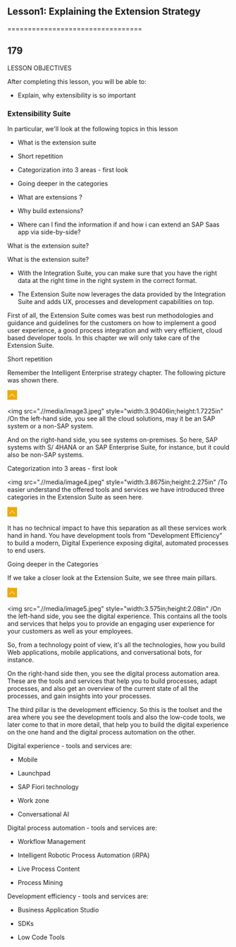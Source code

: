 
## Lesson1: Explaining the Extension Strategy
=================================

179
---

 LESSON OBJECTIVES

 After completing this lesson, you will be able to:

-   Explain, why extensibility is so important

### Extensibility Suite

 In particular, we'll look at the following topics in this lesson

-   What is the extension suite

-   Short repetition

-   Categorization into 3 areas - first look

-   Going deeper in the categories

-   What are extensions ?

-   Why build extensions?

-   Where can I find the information if and how i can extend an SAP Saas
    app via side-by-side?

 What is the extension suite?

 What is the extension suite?

-   With the Integration Suite, you can make sure that you have the
    right data at the right time in the right system in the correct
    format.

-   The Extension Suite now leverages the data provided by the
    Integration Suite and adds UX, processes and development
    capabilities on top.

 First of all, the Extension Suite comes was best run methodologies and
 guidance and guidelines for the customers on how to implement a good
 user experience, a good process integration and with very efficient,
 cloud based developer tools. In this chapter we will only take care of
 the Extension Suite.

 Short repetition

 Remember the Intelligent Enterprise strategy chapter. The following
 picture was shown there.

 ![](.//media/image2.png)

 <img src=".//media/image3.jpeg" style="width:3.90406in;height:1.7225in" /On
 the left-hand side, you see all the cloud solutions, may it be an SAP
 system or a non-SAP system.

 And on the right-hand side, you see systems on-premises. So here, SAP
 systems with S/ 4HANA or an SAP Enterprise Suite, for instance, but it
 could also be non-SAP systems.

 Categorization into 3 areas - first look

 <img src=".//media/image4.jpeg" style="width:3.8675in;height:2.275in" /To
 easier understand the offered tools and services we have introduced
 three categories in the Extension Suite as seen here.

![](.//media/image2.png)

 It has no technical impact to have this separation as all these
 services work hand in hand. You have development tools from
 "Development Efficiency" to build a modern, Digital Experience
 exposing digital, automated processes to end users.

 Going deeper in the Categories

 If we take a closer look at the Extension Suite, we see three main
 pillars.

 ![](.//media/image2.png)

 <img src=".//media/image5.jpeg" style="width:3.575in;height:2.08in" /On
 the left-hand side, you see the digital experience. This contains all
 the tools and services that helps you to provide an engaging user
 experience for your customers as well as your employees.

 So, from a technology point of view, it's all the technologies, how
 you build Web applications, mobile applications, and conversational
 bots, for instance.

 On the right-hand side then, you see the digital process automation
 area. These are the tools and services that help you to build
 processes, adapt processes, and also get an overview of the current
 state of all the processes, and gain insights into your processes.

 The third pillar is the development efficiency. So this is the toolset
 and the area where you see the development tools and also the low-code
 tools, we later come to that in more detail, that help you to build
 the digital experience on the one hand and the digital process
 automation on the other.

 Digital experience - tools and services are:

-   Mobile

-   Launchpad

-   SAP Fiori technology

-   Work zone

-   Conversational AI

 Digital process automation - tools and services are:

-   Workflow Management

-   Intelligent Robotic Process Automation (iRPA)

-   Live Process Content

-   Process Mining

 Development efficiency - tools and services are:

-   Business Application Studio

-   SDKs

-   Low Code Tools

<!-- --

-   Programming Models / Runtimes

-   DevOps

-   Event-Driven Architecture

 What are extensions?

-   SAP Cloud Platform Extension Suite Extensions – The Engineering View

-   Software engineering principle that allows for enhancements without
     impairing existing system functions.

-   Extensions can be addition of new functionality or through
     modification of existing functionality.

-   Extensibility is measure of ability to extend and effort required to
    implement extension.

 Why build extensions?

 <img src=".//media/image6.jpeg" style="width:3.575in;height:2.08in" /One
 can't expect that a given software supports all individual user
 requirements. SAP Cloud Platform Extension Suite is for business
 solutions! And we go one step more to allow even real differentiating
 requirements to be implemented that either optimized existing
 processes or drives completely new business models and innovations.

![](.//media/image2.png)

 The blue circle describes the scope of the functionality delivered by
 SAP. The light green circle describes the necessary requirements of
 the customer. Nor in the area of overlap, the delivered software can
 meet the customer's requirements. The rest must be created either
 together with SAP or in its own direction (dark green circle).

 Extension Types - 3 basic types:

 Classic

-   Web GUI

-   Web Dynpro

-   BAPIs

-   Function modules In-App

    -   Custom SAP Fiori app deployed to SAP S/4HANA.

    -   Custom Business Objects deployed to SAP S/4HANA.

    -   Other SaaS apps.

 Side-by-Side

-   Custom development outside of the application to be extended Cloud
    services

-   3rd party services

-   Cloud services from SAP

 The SAP Extension Suite wants to cover the green areas.

 What can be extended with the side-by-side Approach?

-   Basically, all SAP software products can be extended. The
    prerequisites are:

    -   The application to be expanded provides a usable API.

    -   The application to be expanded can send events.

    -   It doesn't matter which SaaS app is to be extended.

-   Examples are:

    -   Concur

    -   Fieldglass

    -   SAP S/4HANA essential

    -   SAP Success Factors

    -   More

 Where can I find the information if and how i can extend an SAP Saas
 app via side-by- side?

 In the SAP API business hub I find this information. We took a closer
 look at this in a previous chapter.

 ![](.//media/image7.jpeg)

 In the SAP API Business HUB you can see the available API es and/or
 events for the respective products, which can be used for a
 side-by-side extension. In addition to this white listed information,
 there are others that are only available in cooperation with SAP.

 LESSON SUMMARY

 You should now be able to:

-   Explain, why extensibility is so important

<img src=".//media/image8.png" style="width:0.39289in;height:0.22548in" / Building side-by-side Extensions on SAP Cloud
========================================================================================================================

 **<sup185</sup** Platform

 LESSON OBJECTIVES

 After completing this lesson, you will be able to:

-   Explain the tools used for creating an extension

### Tools for Extension Building

 In particular, we'll look at the following topics in this lesson:

-   Extensions step-by-step - side-by-side

-   Extension Suite at a Glance

-   Use cases

 Extensions step-by-step - side-by-side

 <img src=".//media/image9.jpeg" style="width:3.83094in;height:2.23031in" /The
 general approach to the creation and operation of an extension is
 followed.

![](.//media/image2.png)

 Explanations about the figure:

1.  Connect

 Connect on-premise and cloud systems to SAP Cloud Platform to extend
 standard SAP solutions.

1.  Create endpoint

 Create endpoint extension applications based on your existing skill
 set.

1.  Add channels

 Web, mobile, conversational, others.

 Extension Suite at a Glance

 If you combine the general procedure with the tools and concepts of
 the Extension Suite, you will come to the following overview.

![](.//media/image10.jpeg)

 On the left side are the SaaS applications to be expanded. The
 following tools and concepts are available.

 Explanations:

 1: Connect

-   Cloud Connector

-   Cloud Integration (Integration Suite)

-   API Business HUB

-   SAP Graph

-   Enterprise Messaging (Integration Suite)

-   Smart Data Integration 2: Build Endpoint

-   Workflow Management

-   Cloud Programming Model (CAP)

-   Micro services

-   ABAP Restful Programming Model (RAP) 3: Add Channels

-   Mobile Services

 4: Deploy and Operate

-   Portal

-   Fiori Launchpad

    -   Workzone

    -   Runtimes ( ABAP, Cloud Founddry, Kyma, Serverless)

    -   DevOps ( Ci/CD services, Piper, Transport)

 ●

 In the following we will refer to this picture again and again so that
 you know where you are.

 Use cases

 <img src=".//media/image11.jpeg" style="width:3.58312in;height:2.01094in" /Real-time
 Pricing Freight Platform -Transportation / Supply Chain

![](.//media/image2.png)

 Use case:

 Logistic customer brings SAP Logistic Business Network customers
 transparent pricing, a dense carrier network, and always-on
 availability from the nationwide, digitally enabled carriers using
 customers Freight's platform. In addition to unlocking this carrier
 capacity to SAP's LBN shippers, the customers Freight and SAP LBN
 integration also delivers continued innovation from customer' platform
 to SAP LBN customers via new product enhancements as well as the
 ability to further automate the supply chain within SAP's suite of
 products to better control transportation management. Utilizing
 real-time rates directly in workflows in SAP software enables
 customers to save time and money Guaranteed capacity directly into the
 software infrastructure of SAP customers

 Components:

-   SAP HANA

-   SAP Cloud Platform Integration Suite

-   SAP S/4 HANA, TM Value Driver:

-   Enables customers to save time and money on freight and operational
     costs

-   Automate workflows to meet goals

-   Make sourcing capacity more efficient

-   Reduce underutilized assets

-   Increase transparency and streamlined logistics communication

<!-- --

-   Cut trucking costs

-   Lower freight costs through real-time visibility of market prices
     versus carrier contracted prices

-   Saves time by meeting dynamic logistics needs with real-time rates
     pricing & guaranteed capacity

-   Provides actionable insights and transparent market conditions which
     will help shippers estimate freight cost savings versus contracted
     rates and take actions.

 Business Pattern:

-   Creating true business innovation wit new business models

-   Applying real time business processes

-   Multi-channel, custom UX

 <img src=".//media/image12.jpeg" style="width:2.73406in;height:1.90125in" /Time
 Recording - Professional Services Industry / Finance and Accounting

![](.//media/image2.png)

 Use case:

 Customer offers consulting services and wants to provide its employees
 or service consultants a light-weight application which can allow them
 to record their time worked on a project.

 Customer runs lot of customer projects with different personas who
 would like to enter the time worked for a specific project.

 This time is then approved by a 'Project Manager' persona who can then
 understand and plan resources working for a project.

 Components:

-   SAP HANA

-   SAP Analytics Cloud

-   SAP Cloud Platform Enterprise Messaging

-   SAP Cloud Platform Integration Suite

-   Cloud Application Programming Model (CAP)

-   SAP SuccessFactors

    -   SAP S/4 HANA Cloud

    -   IonBiz ( 3rd Party)

    -   Omnitracker ( 3rd Party) Value Driver:

    -   Light weight UI to enter and approve Timesheet Application.

    -   Extending the standard business process for managing projects.

    -   Customer has 'HANA Cloud' as one source of truth from different
         systems.

    -   Cloud application allows easy integration of customer's
        third-party systems. Business Pattern:

    -   Custom UI with Logic and Persistence.

    -   Extend the Digital Core with new processes.

    -   Data Integration Hub Pattern.

    -   Replication of data from SAP S/4 HANA Cloud to Cloud Platform.

 <img src=".//media/image13.jpeg" style="width:3.5425in;height:2.10437in" /Equipment
 Management and Maintenance - Constructions and Operations / Asset
 Management

![](.//media/image2.png)

 Use case:

 Customer needs to digitize paper-based processes within equipment
 management & maintenance in order to meet the needs of steadily
 increasing volume of business.

 Data had to be manually entered, using paper, into SAP ETM, PM, & BI.
 Data was consistently obsolete due to time-delayed posting. Big
 opportunity for improving User Experience. There were no existing apps
 from SAP Fiori, so the SAP ETM & SAP PM were adapted & subsequently
 developed in-house.

 Customer needs to Digitize Paper-Based Processes within Equipment
 Management & Maintenance. Existing SAP Processes have been combined
 with FIORI Apps. Using SAP Cloud Platform, the Apps are readily
 available to Technicians on iOS & Windows Mobile Devices.

 SAP Fiori gives customer the opportunity to access our ERP directly
 through apps and to receive equipment data such as scheduling,
 profitability, analysis, repair orders, or equipment documents and
 perform in real time.

 Customer requirements included to make data available in Real-Time &
 On-Site in order to maximize Equipment Management efficiency. Data has
 to available via Mobile Devices.

 Customer also wanted to merge related processes that are spread across
 ERP into Applications to remove duplicate entries and to validate
 process for Entry Accuracy.

 Components:

-   SAP Cloud Platform Portal

-   SAP Cloud Platform Identity and Authentication Services

-   SAP Cloud Platform Integration Suite

-   SAP ERP 6.0 EhP 8

-   SAP S/4 HANA Value Driver:

-   Digitizing processes & providing employees with access to real-time
     Information - resulting in increased productivity & customer
     satisfaction.

-   Eliminated annual need of 200,000 paper pages.

-   Real-time bookings = 10-fold increase in efficiency. Business
    Pattern:

-   Digitizing existing business processes.

-   SAP Fiori applications and mobile applications accessing backend
     data in real-time.

-   ![](.//media/image2.png)<img src=".//media/image14.jpeg" style="width:3.72937in;height:1.91344in" /Custom
    UX with reading data from SAP back end. Real-time Industry
    Management Oil & Gas / Operations

 Use case:

 Customer was looking to reduce the non-productive time during well
 operations. Non- productive time caused by mechanical failures,
 weather, and logistical problems add substantial overhead to
 operations. Reductions in these overheads can result in lower costs
 and improved health, safety, and environmental performance.

 Components:

-   Mobile Services, OData Provisioning, Portal, iRPA, Workflow
     Management, Integration Suite, HANA DB, Document Service

    -   SAP ERP

    -   SAP SuccessFactors

    -   Legacy DB, Geotab Data (3rd party) Value Driver:

    -   Faster decision making ability for increased efficiency.

    -   Reducing operational cost by providing remote assistance, 12%
         reduction in cycle times.

    -   Leveraging AI to identify data anomalies for faster reaction.

    -   Improved employee health and safety by 10%. Business Pattern:

    -   Applying real time business processes.

    -   Applying innovative AI-based analytical capabilities.

    -   Providing multi-channel UX.

    -   Bringing together data from various systems.

 Innovating Customer Service Automotive / Customer Experience

![](.//media/image15.jpeg)

 Use case:

 Sales agents that are handling car delivery at the dealership did not
 have a consolidated insight into customer orders and production status
 as it was a paper intensive process to coordinate across multiple
 departments. To ensure they can provide a premium customer experience
 in new car delivery and react to changes on the fly, the company
 turned to experts from SAP and Apple to create a "car delivery"
 application.

 Components:

-   Cloud Connector

-   Mobile Services

-   SAP S/4 HANA

-   SAP Business Warehouse

-   Various 3rd party tools Value Driver:

<!-- --

-   Deliver consistent premium experience.

-   Standardize processes across dealers.

-   Reduce underutilized assets.

-   Increase sales rep insight into order status for better change
     management.

-   Digitize custom car delivery process. Business Pattern:

-   Digitizing existing business processes.

-   Applying real time business processes.

-   Multi-channel, custom UX.

 LESSON SUMMARY

 You should now be able to:

-   Explain the tools used for creating an extension

 Building Connections
====================

 LESSON OBJECTIVES

 After completing this lesson, you will be able to:

-   Discover the place and the features of the Cloud Connetor in
    connectivity

### <img src=".//media/image16.jpeg" style="width:3.77in;height:1.7225in" /<img src=".//media/image17.jpeg" style="width:5.66312in;height:2.62844in" /Cloud Connector Features

![](.//media/image2.png)![](.//media/image2.png)

 Classification in the Extension Suite

 In this lesson we will look at the following tools

 Slide

 1: Cloud Connector

 2: SAP Cloud Platform Integration 3: API Business HUB

 4: SAP Graph

 5: Enterprise Messaging

 We have already discussed the API Business HUB, SAP Graph, SAP Cloud
 Platform Integration and Enterprise Messaging as part of the
 Integration Suite. Therefore, we will only look at the Cloud Connector
 below.

![](.//media/image2.png)

 <img src=".//media/image18.jpeg" style="width:5.1675in;height:2.51062in" /Connectivity
 Service at SAP Cloud Platform Slide

 In the upper part you can see the Cloud Platform. In the lower part
 the two connected landscapes. One is a direct connection that can be
 reached via HTTPs, and an on-premise system connected via the Cloud
 Connector. Communication is bi-directonal

 The Connectivity service allows SAP Cloud Platform applications to
 securely access remote services that run on the Internet or
 on-premise. This service:

-   Allows subaccount-specific configuration of application connections
     via destinations.

-   Provides a Java API that application developers can use to consume
     remote services.

-   Allows you to make connections to on-premise systems, using the
     Cloud Connector.

-   Lets you establish a secure tunnel from your on-premise network to
     applications on SAP Cloud Platform, while you keep full control
     and auditability of what is exposed to the cloud.

    -   <img src=".//media/image19.jpeg" style="width:5.07in;height:2.79094in" /Supports
         both the Neo and the Cloud Foundry environment for application
         development on SAP Cloud Platform.

![](.//media/image2.png)![](.//media/image2.png)

 <img src=".//media/image20.jpeg" style="width:4.745in;height:1.495in" /Slide

 Get more details:

 Serves as a link between SAP Cloud Platform applications and
 on-premise systems.

-   \- Combines an easy setup with a clear configuration of the systems
     that are exposed to the SAP Cloud Platform.

    -   Lets you use existing on-premise assets without exposing the
        entire internal landscape. Runs as on-premise agent in a secured
        network.

-   \- Acts as a reverse invoke proxy between the on-premise network and
     SAP Cloud Platform.

 Provides fine-grained control over:

-   \- On-premise systems and resources that can be accessed by cloud
     applications.

    -   Cloud applications using the Cloud Connector.

 Lets you use the features that are required for business-critical
 enterprise scenarios.

-   \- Recovers broken connections automatically.

<!-- --

-   Provides audit logging of inbound traffic and configuration changes.

-   Can be run in a high-availability setup.

![](.//media/image21.jpeg)![](.//media/image22.jpeg)![](.//media/image2.png)

 <img src=".//media/image23.jpeg" style="width:3.41656in;height:2.0475in" /Connecting
 Cloud Applications to On-Premise Systems

 Slide

 <img src=".//media/image24.jpeg" style="width:3.3475in;height:2.04344in" /Data
 access is based on the SAP Cloud Platform - subaccount. Here is the
 example of the Destination API's . The tunnel is TSL encrypted. The
 Cloud Connector then distributes the calls to various connected
 backend connections.The idea is to provide data from the on- premise
 network on the SAP Cloud Platform.

![](.//media/image2.png)

 Connecting On-Premise Database Tools to SAP HANA Databases

 Slide

 In this case, the data access starts from the on-premise database. On
 the SAP Cloud Platform

 <img src=".//media/image25.jpeg" style="width:4.745in;height:1.91344in" /-
 subaccount you need an SAP HANA service instance. The idea is to make
 data available from the cloud in the on Prem network.

![](.//media/image2.png)

 Feature Slide

 Get more in detail:

 High Availability Setup

-   The Cloud Connector lets you install a redundant (shadow) instance,
    which monitors the main (master) instance.

 Secure the Activation of Traffic Traces

-   Tracing of network traffic data may contain business critical
     information or security sensitive data. You can implement a
     "four-eyes" (double check) principle to protect your traces.

 Monitoring

-   Use various views to monitor the activities and state of the Cloud
     Connector.

 Alerting

-   Configure the Cloud Connector to send email alerts whenever critical
     situations occur that may prevent it from operating.

 Audit Logging

-   Use the auditor tool to view and manage audit log information

 LESSON SUMMARY

 You should now be able to:

-   Discover the place and the features of the Cloud Connetor in
     connectivity

<img src=".//media/image8.png" style="width:0.39289in;height:0.22548in" / Building Endpoints
=============================================================================================

199
---

 LESSON OBJECTIVES

 After completing this lesson, you will be able to:

-   Explore the area of endpoint building

### Endpoint Building

 In particular, we'll look at the following topics in this lesson:

-   Classification in the Extension Suite.

-   What Is Workflow Management?

-   Cloud Application Model (CAP)

-   ABAP Restful Programming Model (RAP).

-   SAP Cloud SDK.

 Classification in the Extension Suite

![](.//media/image26.jpeg)

 In this lesson we will look at the following tools: 1: Workflow
 Management

 2: Cloud Application Model (CAP)

 3: ABAP Restful Programming Model (RAP)

 What Is Workflow Management?

 Digitize workflows, manage decisions, and gain end-to-end process
 visibility:

-   SAP Cloud Platform Workflow Management allows you to digitize
     workflows, manage decisions, gain end-to-end process visibility,
     and configure processes in a low-code approach.

-   It allows users to build, run, and manage workflows.

-   It allows users to digitize and automate decision making.

-   It enables process excellence, process transparency, process
     transformation by providing one view of the process.

-   <img src=".//media/image27.jpeg" style="width:5.0375in;height:2.405in" /Users
     can configure the process flow without the involvement of IT to
     improve process efficiency.

![](.//media/image2.png)

 SAP provides a comprehensive workflow platform that is heavily
 configuration (no-code)- based but also with textual code support.

 Drag and drop is supported for process, integration and UX, including
 agent conversations and integration with RPA bots. With the release of
 SAP Cloud Platform Workflow Management we are combining:

-   Workflow

-   Business rules

-   Process visibility in one service.

 With one user metric and service plan. We are also adding new features
 for business process experts to achieve process flexibility and also
 "live process content packages" as templates to accelerate your
 digital workflow automation projects.

 There are several use cases where digital process automation with SAP
 Cloud Platform Workflow Management will provide immediate value. You
 might want to group them like this:

-   Digital workflows and bots.

-   Process-driven application development.

    -   Process excellence and optimization.

    -   Facilitate process transformation journeys. Immediate outcomes
        are:

    -   Do more with less - empower employees through process
         automation, freeing up their time to do more meaningful work.

    -   Ensure compliance - comply with policies and regulations via
         clear responsibilities and audit trails.

    -   Flexibly adapt to new requirements - tailor business processes
         to the business needs and support new business model
         innovations.

 Business process experts are now able to manage changing business
 needs directly on live, running processes. Customers can use dedicated
 business expert tooling to discover, configure, and run workflows,
 like capital expenditure approvals, business partner creation or
 procurement data collection. To speed up and simplify these changes
 without involvement of the IT department, customers will be able to
 leverage pre-defined live process content packages via SAP API
 Business Hub to manage workflows on top of SAP ERP Central Component
 (ECC), SAP Utilities and SAP S/4HANA (Procurement). This enhanced
 real-time process flexibility increases the level of automation,
 empowers business users and ensures compliance with business policies
 and regulations via clear responsibilities and audit trails.

 Workflow management in your landscape

![](.//media/image28.jpeg)

 You can see on the left the possible data/event provider . These are
 connected via REST interfaces.

 The saturation options are indicated in the upper part for example
 Mobile Services, SAP Work Zone and much more.

 What is Cloud Application Model (CAP)?

-   <img src=".//media/image29.png" style="width:0.38189in;height:0.36179in" /The
     SAP Cloud Application Programming Model is a framework of
     languages, libraries, and tools for building enterprise-grade
     services and applications.

-   It guides developers along a ‘golden path’ of proven best practices
     and a great wealthof out-of-the-box solutions to recurring tasks.

 The CAP framework features a mix of proven and broadly adopted
 open-source and SAP technologies, as highlighted in the figure below.

 ![](.//media/image2.png)

 <img src=".//media/image30.jpeg" style="width:2.99in;height:1.59656in" /On
 top of open source technologies, CAP mainly adds:

 Core Data Services (CDS) as our universal modeling language for both
 domain models and service definitions.

 Service SDKs and runtimes for Node.js and Java, offering libraries to
 implement and consume services as well as generic provider
 implementations serving many requests automatically.

 Focus on Domain, Powered by CDS

 CAP places primary focus on domain, by capturing domain knowledge and
 intent instead of imperative coding - that means, What, not How -
 thereby promoting:

 Close collaboration of developers and domain experts in domain
 modeling. Out-of-the-box implementations for best practices and
 recurring tasks.

 <img src=".//media/image31.jpeg" style="width:3.12in;height:1.92562in" /Platform-agnostic
 approach to avoid lock-ins, hence protecting investments.

![](.//media/image2.png)

 The figure illustrates the prevalent use of CDS models (in the left
 column), which fuel generic runtimes, like the CAP service runtimes or
 databases.

 Core Data Services (CDS)

 CDS serves as our universal modeling language to capture static, as
 well as behavioral aspects of problem domains in conceptual, concise,
 and comprehensible ways, and hence is the very backbone of CAP.

 ![](.//media/image32.jpeg)

 Two tables, books and orders with the corresponding attributes, are
 created. A link from orders to books is further created.

![](.//media/image33.jpeg)

 Complete UI's can also be defined via CDS.

 In the service layer, any further implementations can be created, for
 example in Java with the cloud sdk and/or spring boot.

 Golden Path

 Following the golden path of the programming model helps you implement
 data models, services and UIs in order to develop stand-alone business
 applications or extend other cloud solutions, like SAP S/4 HANA or SAP
 SuccessFactors.

 Details about the "golden Path":

 Table 3: The Golden Path

<table
<thead
<tr class="header"
<thYour Task</th
<thUsing</th
<thand let the framework take care of....</th
</tr
</thead
<tbody
<tr class="odd"
<tdDefine your Data Model</td
<tdCDS</td
<tdautomatic deployment to SAP HANA</td
</tr
<tr class="even"
<tdDefine your Services</td
<tdCDS</td
<td<ul
<li<pTranslating to ODataservice definitions.</p</li
<li<pServing requests out of the box.</p</li
<li<pAuthorisation*) and standard validations.</p</li
<li<pFilling in primary keys and audit information.</p</li
<li<pWriting trace and audit logs.</p</li
<li<pHealth checks.</p</li
<li<petc.</p</li
</ul</td
</tr
</tbody
</table

<table
<thead
<tr class="header"
<thYour Task</th
<thUsing</th
<thand let the framework take care of....</th
</tr
</thead
<tbody
<tr class="odd"
<tdAdd Custom Logic</td
<tdJava EE, Spring Boot, Node.js</td
<td<ul
<li<pHandling database connections</p</li
<li<pIncluding tenant isolation</p</li
<li<pParsing input</p</li
<li<pSerialising responses</p</li
</ul</td
</tr
<tr class="even"
<tdAdd Fiori UIs</td
<tdCDS Annotations</td
<td<ul
<li<ptranslation to OData vocabularies</p</li
<li<pgenerating a SAP Fiori elements app skeleton</p</li
</ul</td
</tr
<tr class="odd"
<tdReuse existing Serv- ices</td
<td</td
<td</td
</tr
</tbody
</table

 What is ABAP Restful Programming Model ?

-   The ABAP RESTful programming model defines the architecture:

 \- for efficient end-to-end development of intrinsically SAP
 HANA-optimized OData services (such as SAP Fiori apps) in SAP Cloud
 Platform, ABAP Environment or Application Server ABAP.

 It supports the development of all types of Fiori applications as well
 as publishing Web APIs.

 It is based on technologies and frameworks such as Core Data Services
 (CDS) for defining semantically rich data models and a service model
 infrastructure for creating OData services with bindings to an OData
 protocol and ABAP-based application services for custom logic and
 SAPUI5-based user interfaces - as shown in the figure below.

 <img src=".//media/image34.jpeg" style="width:3.91219in;height:2.04344in" /Architecture
 Overview

![](.//media/image2.png)

 The architecture can be divided into:

-   Data Modelling & Behavior

-   Business service Provisioning

-   Service Consumption

 <img src=".//media/image35.jpeg" style="width:3.38in;height:1.85656in" /Data
 Modelling & Behavior

![](.//media/image2.png)

 The layer of data modeling and behavior deals with data and the
 corresponding business logic.

 The data model comprises the description of the different entities
 involved in a business scenario. We use CDS data modelling therefore.

 The behavior describes what can be done with the data model, for
 example if the data can be updated. (ABAP or BDEF)

 Business Service Provisioning

![](.//media/image36.jpeg)

 In the context of the ABAP RESTful programming model, a business
 service is a RESTful service which can be called by a consumer. It is
 defined by exposing its data model together with the associated
 behavior. It consists of a service definition and a service binding.

 <img src=".//media/image37.jpeg" style="width:1.40562in;height:1.58031in" /Service
 Consumption

![](.//media/image2.png)

 An OData service can be exposed as a UI service, that can be consumed
 by an SAP Fiori UI, or as a Web API that can be consumed by any OData
 client.

 SAP Cloud SDK

![](.//media/image38.jpeg)

 The Cloud SDK is a set of tools and libraries for consuming, building
 or extending SAP services and applications in the cloud-native way and
 deploying them to SAP Cloud Platform.

 SAP Cloud SDK was conceived as a collection of best practices for
 developing cloud-native applications withing SAP. Eventually it grew
 into a fully-fledged and feature rich development library consisting
 of three main components.

 We will have a quick look to the parts of SAP Cloud SDK.

 ![](.//media/image2.png)

 <img src=".//media/image39.jpeg" style="width:3.38406in;height:0.93844in" /Use
 Java or java script for your cloud native development. Java has the
 largest range of functions - all blue fields in the organization
 chart. Both implementations can also be used in the Cloud Application
 Programming Model (CAP).

 Continuous Delivery belongs to the Deploy & Create section and is
 discussed there.

![](.//media/image2.png)

 <img src=".//media/image40.jpeg" style="width:3.38406in;height:0.86125in" /For
 all API' for SAP S/4HANA listed in the SAP API Hub and others, there
 are predefined Java classes in the Cloud SDK. Access is via Typed
 Clients. This can be done with OData V2 , V4 and REST .

 <img src=".//media/image41.jpeg" style="width:4.80594in;height:1.63312in" /Business
 Partner oData API within API Business Hub

![](.//media/image2.png)

 You have -for example- Basic CRUD Functions, Filter and much more to
 consume a predefined OData API.

 <img src=".//media/image42.jpeg" style="width:3.38812in;height:0.86937in" /Code
 generator for Odata & REST

![](.//media/image2.png)

 While a number of pre-generated API's are already provided in the
 cloud sdk, of course, the possibility to create Java classes based on
 Custom OData or REST interfaces with the Code Generator also includes
 the possibility.

 <img src=".//media/image43.jpeg" style="width:3.38406in;height:0.86937in" /Support
 of multiple runtimes

![](.//media/image2.png)

 Supports multiple runtimes:

-   Cloud Foundry

-   KyMA

 Cloud native development approach

![](.//media/image44.jpeg)

 The Cloud native development approach consists of:

-   Multitenancy

-   Authentication Flows

-   Caching

-   Resilience

-   And many more

 <img src=".//media/image45.jpeg" style="width:3.38406in;height:0.86125in" /Additional
 functionality

![](.//media/image2.png)

 Additional functionality:

-   Client for BAPI/RFC

-   Integration

    -   Extensions

    -   Works with CAP

 LESSON SUMMARY

 You should now be able to:

-   Explore the area of endpoint building

 <img src=".//media/image8.png" style="width:0.39289in;height:0.22548in" /
 Adding Channels

211
---

 LESSON OBJECTIVES

 After completing this lesson, you will be able to:

-   Explain which channels are available within the extension suite

### Channels

 In particular, we'll look at the following topics in this lesson.

-   Classification in the Extension Suite.

-   What is SAP Conversational AI?

-   Bot-Building Platform.

-   What is SAP Ui5?

-   SAP Cloud Platform Mobile Services

 Classification in the Extension Suite

 <img src=".//media/image46.jpeg" style="width:5.09031in;height:2.36844in" /In
 this lesson we will look at the following tools:

![](.//media/image2.png)

 In this lesson we will look at the following tools: 1: SAP UI5

 2: Conversational AI

 3: Mobile

 What is SAP Conversational AI?

-   SAP Conversational AI helps users efficiently manage business tasks.

-   As the conversational AI layer of SAP’s Business Technology
     Platform, it enables users to build and monitor intelligent
     chatbots in one interface to automate tasks and workflows.

 You can expect:

 Bots in any language

-   Leverage the power of our highly performing NLP technology capable
     of building human-like AI chatbots in any language.

-   Low-code bot building.

-   Customize and expand ready-to-use chatbots.

-   Multilingual Easy to use

 Simple UX, collaboration, organizational accounts, versioning and
 environments: we’ve made a bot platform all teams can smoothly use.

 Fastest time to market

 Through an efficient bot building process and a full integration to
 the SAP software suite, you can launch your bot in days.

 Bot-Building Platform

 <img src=".//media/image47.jpeg" style="width:3.4125in;height:2.1125in" /Your
 way to build bots

![](.//media/image2.png)

 Bot training

 Analyze text inputs and enrich key data in any language with our
 world-class natural language processing (NLP) technology.

 Bot building

 Build adaptable conversational flows and skills through our powerful
 bot builder.

 Bot connector

 Connect chatbots to any SAP solution, external communication channel,
 or back-end system.

 Bot analytics

Lesson: Adding Channels

 Understand how customers and employees talk to your chatbot and
 improve the user experience based on usage and training data.

 What is SAPui5

-   UI5 apps run on smartphones, tablets, and desktops. The UI controls
    automaticallyadapt themselves to the capabilities of each device and
    make the most of the availablereal estate.

-   It comes with built-in support for architectural concepts like MVC,
    two-way data binding, and routing.

-   It Includes standards like MVC and various data-binding types.

-   Further facts:

    -   Choose between different view formats (XML, HTML, JavaScript,
        JSON).

    -   Binding with OData, JSON, XML and other data formats.

    -   Built-in support tool for exploring the object tree and binding
        status.

-   Created by professionals, for modern developers building state of
    the art web applications.

-   It comes with all features needed to cover most current application
    requirements, with standards high enough to be delivered in standard
    SAP solutions:

    -   Translation and internationalization support.

    -   Extensibility concepts at code and application level.

    -   High Contrast theme to aid visually impaired users.

 What is Fiori?

-   SAP Fiori is the design language that brings great user experiences
    to enterprise applications. Based on user roles and business
    processes, SAP Fiori simplifies doing business.

-   SAP Fiori is a paradigm shift away from monolithic ERP solutions
    towards light-weight apps tailored to the users’ tasks.

-   It is:

    -   Role-Based

    -   Adaptive

    -   Coherent

    -   Simple

    -   Delightful

 <img src=".//media/image48.jpeg" style="width:2.4375in;height:2.08812in" /SAP
 Cloud Platform Mobile Services

![](.//media/image2.png)

 SAP Cloud Platform Mobile Services:

 1: Mobile Cards

 2: Platform SDK (iOS, Android) 3: Mobile Development Kit

 Key capabilities are:

-   Offline OData synch, push notification.

-   Enterprise security with encryption and authentication.

-   Reporting and Usage analytics.

-   Scalable supportability features.

-   Hybrid or full-cloud scenarios supported.

-   Back-end mobile integration and creation toolset. Benefits

-   Increase developer productivity with support for a wide range of
     mobile app types to meet all use cases.

-   Engage a highly mobilized workforce, consumers, suppliers and
     partners with preferred channel.

-   Increase user productivity via anytime, anywhere connectivity with
     back end systems.

-   Scale to meet large enterprise app and user demands.

 LESSON SUMMARY

 You should now be able to:

-   Explain which channels are available within the extension suite

 Explaining Deployment and Operations
====================================

 LESSON OBJECTIVES

 After completing this lesson, you will be able to:

-   Identify which tools for the deployment and operate area exist

### Deployment and Operations

 In particular, we'll look at the following topics in this lesson:

-   Classification in the Extension Suite.

-   What is SAP Work Zone?

-   What is SAP Fiori Launchpad?

-   What is Portal?

-   What is Open Piper?

-   What are CI/CD services?

-   What are Transport Management Services?

 <img src=".//media/image49.jpeg" style="width:5.10656in;height:2.41719in" /Classification
 in the Extension Suite

![](.//media/image2.png)

 In the following we will deal with the following components: 1: SAP
 Work Zone

 2: SAP Fiori Launchpad

 3: Portal

 4: Open Piper

 5: CI/CD services

 6: Transport Management Services

 The runtimes are discussed in another lesson.

 What is SAP Work Zone?

-   SAP Work Zone provides an intuitive digital experience solution,

-   Which increases user engagement and productivity,

-   By providing a delightful and personalized working environment

-   <img src=".//media/image50.jpeg" style="width:2.665in;height:2.14094in" /To
     easily access relevant business applications, information and
     collaboration at the moment of truth.

![](.//media/image2.png)

 <img src=".//media/image51.jpeg" style="width:3.6075in;height:2.08406in" /It
 is based on Jam, and it is personalized.

![](.//media/image2.png)

 All apps, tasks, etc. that I need for my job every day should be on
 this workplace.

 What is SAP Fiori Launchpad ?

-   SAP Cloud Platform Launchpad enables organizations to establish an
     intuitive, central entry point,

-   Unifying access to multiple SAP products and solutions (cloud and
     on-premise).

 Key Capabilities and Benefits are:

 Key Capabilities

-   Central home page providing harmonized user experience.

-   Role-based access to applications (fro example from multiple SAP
    S/4HANA systems).

-   Application integration for different SAP UI technologies and
    third-party web apps.

-   Configuration of launchpad services and content (for example custom
    roles and tiles).

-   Integration with central services such as inbox, notifications and
     SSO. Benefits

-   Users quickly and easily find relevant apps and services to get
    their job done efficiently.

-   Streamlined business roles and end-to-end business processes with
    app-to-app navigation across products.

![](.//media/image52.jpeg)

 The difference to SAP Work Zone is, among other things, that there is
 no collaboration here.

 What is Portal ?

-   SAP Cloud Platform Portal empowers organizations to build digital
     experiences through engaging business sites.

-   Key capabilities:

    -   Build engaging user experiences with *SAP Fiori 3* or custom
         site design.

<!-- --

-   Provide central access to applications (cloud and on premise).

-   Integrate apps based on SAPUI5/Fiori and classic SAP UI
    technologies.

-   Use public APIs to extend and optimize site experience.

<!-- --

-   Benefits:

<!-- --

-   Simplify and streamline access to applications and information.

-   Increase user satisfaction and engagement.

-   Drive UX innovations and gain agility using cloud services.

-   Enhance administration efficiency via templates and open
    integration.

 <img src=".//media/image53.jpeg" style="width:3.4125in;height:1.625in" /Use
 case of portal service

![](.//media/image2.png)

 The portal can be accessed directly from the mobile phone. The
 Launchpad modules and apps can be used on the portal.

 Sample of an Portal App

![](.//media/image54.jpeg)

 The figure shows a sample of an Portal App.

 CI/CD services

 What are CI/CD services?

-   At the moment, SAP offers three different solutions that help you
    apply CI/CD in your software development:

    -   SAP Cloud Platform Continuous Integration and Delivery.

    -   Project "Piper".

    -   Continuous Integration and Delivery Best Practices GuideThe
         CI/CD Best Practices Guide provides best practice procedures
         to implement continuous delivery pipelines on any CI/CD stack
         and demonstrates how to apply the principles of CI/CD to SAP-
         specific technologies.

 SAP Cloud Platform Continuous Integration and Delivery is a service on
 SAP Cloud Platform, which lets you configure and run predefined
 continuous integration and delivery pipelines that test, build, and
 deploy your code changes. At the moment, it supports the development
 of SAP Cloud Application Programming Model (CAP) and SAPUI5/SAP Fiori
 applications.

![](.//media/image55.jpeg)

 It is a service on the SAP Cloud Platform.

 In the cockpit, the individual tasks/jobs are configured.

 Open Piper

 What is Open Piper?

-   Continuous delivery is a method to develop software with short
    feedback cycles.

-   It is applicable to projects both for SAP Cloud Platform and SAP
    on-premise platforms.

-   SAP implements tooling for continuous delivery in project "Piper".
    The goal of project"Piper" is to substantially ease setting up
    continuous delivery in your project using SAP technologies.

 Project "Piper" offers you the following artifacts:

-   A set of ready-made Continuous Delivery pipelines for direct use in
     your project.

-   ABAP Environment Pipeline.

-   General Purpose Pipeline.

-   SAP Cloud SDK Pipeline.

-   A shared library that contains reusable step implementations, which
     enable you to customize our preconfigured pipelines, or to even
     build your own customized ones.

-   A standalone command line utility for Linux and a GitHub Action.

 Note: This version is still in early development. Feel free to use it
 and provide feedback, but don't expect all the features of the Jenkins
 library.

-   A set of Docker images to setup a CI/CD environment in minutes using
     sophisticated life- cycle management.

-   Also used in CAP.

 Project "Piper" is an open-source project that provides preconfigured
 Jenkins pipelines, which you can use in your own Jenkins master
 infrastructure and adapt according to your needs, if necessary. It
 consists of two components:

-   A shared library, which contains the description of steps,
     scenarios, and utilities required to use Jenkins pipelines.

-   A set of Docker images.

 <img src=".//media/image56.jpeg" style="width:3.705in;height:1.86875in" /Sample
 Pipline in jenkins running at Docker

![](.//media/image2.png)

 You will see several steps with configured functionality, Init, Build,
 Local Tests …

 Transport Management Services

 What are Transport Management Services ?

-   Manage transports of development artifacts and application-specific
     content.

-   SAP Cloud Platform Transport Management lets you manage transports
     between SAP Cloud Platform accounts in Neo and Cloud Foundry
     environments, such as from DEV to TST and PROD accounts.

-   It lets you transport development artifacts (in form of Multitarget
     Application archives) and application-specific content, such as
     SAP Cloud Platform Integration content.

 ![](.//media/image57.jpeg)

 Here, the possible things are still shown schematically.

 <img src=".//media/image58.jpeg" style="width:4.04625in;height:2.69344in" /Cockpit
 of the Transport service at SAP Cloud Platform

![](.//media/image2.png)

 On the left is the menu with which can configure and monitor
 transports.

 LESSON SUMMARY

 You should now be able to:

-   Identify which tools for the deployment and operate area exist

<img src=".//media/image8.png" style="width:0.39289in;height:0.22548in" / Undergoing a birds view: In-App Extensions
=====================================================================================================================

223
---

 LESSON OBJECTIVES

 After completing this lesson, you will be able to:

-   Undergo a Birds View In-App Extensions

### In-App Extensions, a Birds View

 In particular, we'll look at the following topics in this lesson:

-   Birds view of possible extensions independent of the SAP S/4HANA
    version.

 Birds view In-App Extensions

 All in-app extensions are technically implemented inside the core of
 SAP S/ 4HANA.

 As a result, no remote communication between the extension and the
 extended app is required.

 <img src=".//media/image59.jpeg" style="width:3.0875in;height:2.42937in" /SAP
 S/4HANA offers the following in-app extension options depending on the
 version.

![](.//media/image2.png)

 The figure shows all possible options:

 1 User Interface Adaptation

 Key users may change the layout of tables and forms directly in the
 running user interface.

 A special graphical user interface adaptation mode provides the
 mechanisms to hide fields in existing forms, tables, or filters; to
 rename labels; to add fields to the user

 interface from the field repository; and to move fields or entire
 blocks to other sections of the screen.

1.  Custom Fields

 In the Custom Fields and Logic SAP Fiori application, you can add and
 edit custom fields to extend SAP database tables, CDS views, and OData
 APIs.

 Moreover, this extension application helps to define how custom fields
 are used in user interfaces, reports, or forms.

 Furthermore, you can use custom fields along with predefined business
 scenarios so that all involved business objects are extended and
 values are passed along automatically.

1.  Custom CDS Views, Analytics, Forms

 The Custom CDS View application enables customers to create new views
 based on an existing view model supporting features like associations,
 joins, transformations, field relabeling, selections, etc.

 With OData APIs on top of these views, customers may, in addition,
 expose the data for consumption outside the SAP S/ 4HANA core.

1.  Business Logic

 Many SAP S/ 4HANA applications have enhancement spots (also called
 Business Add- Ins \[BAdIs\]). With the ABAP web editor, customers may
 create custom logic for the BAdIs.

 Typically, customers implement additional checks, set default values,
 or create mappings in combination with custom fields.

1.  Custom Business Objects

 Besides custom views, you can create completely new business objects
 using the Custom Business Objects application.

 This application helps define the business object structure in the
 form of business object nodes, which automatically create the required
 database tables

1.  Custom User Interfaces

 You can use the SAP Web IDE to create your own SAP Fiori user
 interfaces either from scratch or based on templates. The SAP Fiori
 user interfaces consume SAP S/ 4HANA's RESTful OData interfaces.

 How to Perform an InApp Extensibility in an SAP S/4HANA System What
 are you going to show?

 It shows how to extend a standard interface (BusinessPartner) with its
 own fields. The Standard BusinessPartner object is to be extended with
 social media fields. The following demo shortens the procedure.

![](.//media/image60.png)

 ![](.//media/image60.png)

 Structure of the Demo:

-   Create and publish a custom business object: Step 1.

-   Investigate the corresponding Custom CDS View : Step 2.

-   Expose the Custom View as OData interface: Step 3.

-   Explore the OData Interface in SDAP Gateway: Step 4.

1.  Create and publish a custom business object.

    1.  Call
        [<uhttps://wdflbmt7189.wdf.sap.corp/ui</u](https://wdflbmt7189.wdf.sap.corp/ui)
        on the *dx-s4c1911-sactest*.

    2.  Log on with the following credentials:

<table
<thead
<tr class="header"
<thField</th
<thValue</th
</tr
</thead
<tbody
<tr class="odd"
<tdUser</td
<tds4c-00</td
</tr
<tr class="even"
<tdPassword</td
<tdWelcome1</td
</tr
</tbody
</table

![](.//media/image60.png)

1.  ![](.//media/image61.jpeg)The required roles are already assigned.

2.  Choose *YY1\_BPSOCIALMEDIAACCOUNT*.

 ![](.//media/image62.jpeg)

1.  Click on *Go To Generated UI* with Open link in a new tab for better
     Navigation.

2.  ![](.//media/image63.jpeg)Click on the button *Go to* see one
     Business Partner.

3.  Click on the line with the selected Business Partner

 ![](.//media/image64.jpeg)

1.  ![](.//media/image65.jpeg)Check the entries with at the newly added
     fields *Service/Account*and *Lifecycle Status*.

2.  Go back to your *Custom Business Object App*.

3.  On the details page choose *Fields* → *SocialMediaAccount* to see
     the fields.

 ![](.//media/image66.jpeg)

1.  Investigate the corresponding custom CDS view.

    1.  Open Custom CDS View (1) in the launchpad where you search for
         the term

#### YY1\_BPSOCIALMEDIAACCOUNT.

 ![](.//media/image67.jpeg)The Custom View aggregates the standard
 object *BusinessPartner* with the Custom Object
 *YY1\_BPSOCIALMEDIAACCOUNT*.

1.  In the *Name* field search for **YY1\_BP\_SocialMedia**.

2.  ![](.//media/image68.jpeg)![](.//media/image69.png)Click on the
     *Edit Draft* button at the top right after marking the selected
     line.

3.  Show the structure there.

4.  Click *Preview* at the right bottom of the footer.

 ![](.//media/image70.jpeg)

1.  ![](.//media/image71.jpeg)This is the result:

2.  The Custom view with the new fields *Service* and *Account*, now
     filled with data

 ![](.//media/image72.jpeg)

1.  Expose the Custom View as OData interface.

    1.  Open the Custom Communication Scenario App via *Home* menu or
         search for it:

 ![](.//media/image73.jpeg)

1.  ![](.//media/image74.jpeg)Click on the row *YY1\_BP\_SOCIALMEDIA* to
     see the two bound artifacts: the Business Object and the view:

2.  Search for *Communication Arrangement* App and in the search bar
     enter

#### ![](.//media/image75.png)YY1\_BP\_SOCIALMEDIA.

1.  Click on the row *YY1\_BP\_SOCIALMEDIA* to see the bound system and
     the URL:

 ![](.//media/image76.jpeg)

1.  Explore the OData Interface in SDAP Gateway.

    1.  Choose *SAP Logon*.

    2.  ![](.//media/image77.jpeg)Start the system *T77*.

    3.  Log on with the following credentials:

<table
<thead
<tr class="header"
<thField</th
<thValue</th
</tr
</thead
<tbody
<tr class="odd"
<tdUser</td
<tds4c-00</td
</tr
<tr class="even"
<tdPassword</td
<tdWelcome1</td
</tr
</tbody
</table

![](.//media/image60.png)

1.  Choose the transaction /N/IWFND/MAINT\_SERVICE.

 ![](.//media/image78.jpeg)

1.  Find all available services.

2.  Navigate to the bottom and find the *Technical Service* named

 ![](.//media/image79.jpeg)*YY1\_BP\_SOCIALMEDIA\_CDS*.

1.  Click on the *SAP Gateway Client* button, then choose *Excecute*.

 ![](.//media/image80.jpeg)

1.  At the bottom, choose *EntitySets - YY1\_BP\_SocialMedia* and click
     on *Execute* again.

 ![](.//media/image81.jpeg)

1.  Now you see the added fields *Service* and *Account*.

 LESSON SUMMARY

 You should now be able to:

-   Undergo a Birds View In-App Extensions

 Undergoing a birds view: Side-by-Side
=====================================

 Extensibility

 LESSON OBJECTIVES

 After completing this lesson, you will be able to:

-   Undergo a Birds View Side-by-Side Extensibility

### Side-By-Side Extensions in SAP S/4HANA, a Birds View

 Birds view In-App Extensions

 In particular, we'll look at the following topics in this lesson:

-   Birds view of possible extensions independent of the SAP S/4HANA
    version.

-   Offered SAP S/4HANA versions by SAP, status today (2020).

 Extensions Independent of the SAP S/4HANA Version

 Remember what side-by-side extension means:

-   Extension and integration with custom or standard business
    applications of the SAP cloud platform. Either via stable APIs or
    through business events from an SAP product, for example SAP
    S/4HANA.

-   All side-by-side extensions are technically implemented outside the
    core of SAP S/ 4HANA.

-   <img src=".//media/image82.jpeg" style="width:3.38in;height:2.19781in" /As
    a result, remote communication between the extension and the
    extended app is required.

![](.//media/image2.png)

 The picture shows the side-by-side extensibility use cases:

 S1: Custom UI on SAP CP

-   Custom SAP Fiori UI, build with SAP Web IDE, running on SAP CP with
    SAP pre- defined released OData service

-   Use UI5 technology, UI5 templates, editors, testing capabilities

-   Build UI applications with offline support.

-   Deploy to your SAP CP account (or to SAPUI5 ABAP repository) S2: SAP
     CP Application

-   SAP CP application (Java, JavaScript, HANA) running on SAP CP with
    SAP pre- defined released OData service

-   Benefit from open standards and from a partner ecosystem that
    contribute value to existing solutions and services

-   Integration Scenarios (Cloud Integration), benefit from SAP
    prepackaged integration content as reference templates to quickly
    realize new business scenarios.

 S3: Custom UI on SAP CP or SAP CP app w/ custom OData service

-   Same as S1 and S2, but with custom OData service built with in-app
     extensibility tools S4: New SAP CP Service called from SAP S/4
     Extension

 SAP S/4HANA, Success Factors, C/4HANA can fire business events to call
 apps on the SAP CP

 S5: Analytics on SAP CP (Replication)

 <img src=".//media/image83.jpeg" style="width:5.4275in;height:2.4375in" /Offered
 SAP S/4HANA Versions

![](.//media/image2.png)

 The figure gives an overview of the most important features, offered
 by SAP today (2020). The following SAP S/4HANA versions are offered by
 SAP, status today (2020):

-   SAP S/4HANA Cloud essentials edition (ES): previously called
    Multi-Tenant Edition.

-   SAP S/4HANA Cloud extended edition (EX): previously called
     Single-Tenant Edition.

    -   SAP S/4HANA Private Cloud managed by SAP (HEC).

    -   SAP S/4HANA On-Premise or managed by cloud provider Hyperscaler.

 As you can see the ES version only has the key user tools for In-App
 Extensibility available. Compared to the other versions you have only
 limited extensions. Here the necessity is the biggest to realize the
 extensions over Side-by-Side.

 The remainder of the document outlines common extension scenarios
 which are split between:

-   Enhancements - changing something that was provided as standard.

-   Custom Development - building something new (in some cases using a
    standard template as a starting point).

-   Configuration - adapting the standard to your needs.

 How to Perform an Side-By-Side Extensibility What are you going to
 show?

 The use of a Custom OData interface within a microapp in Java. We use
 the SAP Cloud SDK.

 Two examples are shown. One with a SAP Fiori app that also displays
 custom fields (inApp\_address-manager).

 Another that calls only the default interface 2
 (extensibility-demo-simple).

 Workflow of the applications

![](.//media/image84.jpeg)

 The figure illustrates the workflow of the applications, used in this
 demonstration.

 ![](.//media/image60.png)

![](.//media/image60.png)

 The demonstration consists of the following four parts:

-   Execution of the application - inApp\_address-manager: step 1.

-   Show the relevant locations in the implementation: step 2.

-   Running the extensibility-demo-simple application: step 3.

-   Show the relevant code snippets: step 4.

1.  Execute the application - inApp\_address-manager.

    1.  Go to the url [<uhttps://inappaddress-manager-daring-</u
        <udingo.cfapps.eu10.hana.ondemand.com</u](https://inappaddress-manager-daring-dingo.cfapps.eu10.hana.ondemand.com/).

    2.  Click on the *Address Manager* link.

    3.  ![](.//media/image85.jpeg)Click on the user *John Doe* (1).

    4.  Under (2) you can see extensions of the standard business
        cutting point A\_BusinessPartner. These were created by an InApp
        Extensibility.

2.  Show the relevant locations in the implementation.

    1.  Navigate to:
        [<uhttps://account.eu2.hana.ondemand.com/cockpit\#/globalaccount/</u
        <u822af597-cc75-4fbe-b83d-71c32cf0394a/subaccount/77199a89-</u](https://account.eu2.hana.ondemand.com/cockpit%23/globalaccount/822af597-cc75-4fbe-b83d-71c32cf0394a/subaccount/77199a89-a0c0-4d0b-8733-5656f9ec54e8/saasApplications)

 [<ua0c0-4d0b-8733-5656f9ec54e8/saasApplications</u](https://account.eu2.hana.ondemand.com/cockpit%23/globalaccount/822af597-cc75-4fbe-b83d-71c32cf0394a/subaccount/77199a89-a0c0-4d0b-8733-5656f9ec54e8/saasApplications).

 The source code is implemented on the Business Application Studio.

1.  As login enter the following data:

<table
<thead
<tr class="header"
<thField</th
<thValue</th
</tr
</thead
<tbody
<tr class="odd"
<tdUser</td
<td<a href="mailto:cp-a@education.cloud.sap"cp-a@education.cloud.sap</a</td
</tr
<tr class="even"
<tdPassword</td
<tdWelcome1</td
</tr
</tbody
</table

![](.//media/image60.png)

1.  ![](.//media/image86.jpeg)In the *SAP Business Application Studio*
     tile, click *go to application*.

2.  As login enter the following data:

<table
<thead
<tr class="header"
<thField</th
<thValue</th
</tr
</thead
<tbody
<tr class="odd"
<tdEmail</td
<td<a href="mailto:cp-a@education.cloud.sap"cp-a@education.cloud.sap</a</td
</tr
<tr class="even"
<tdPassword</td
<tdWelcome1</td
</tr
</tbody
</table

![](.//media/image60.png)

1.  Start the workspace *JAVA\_DEMO* with (1). It takes a little while.
     After successful start, the link becomes active JAVA\_DEMO and
     RUNNING appears.

2.  Click on the link *JAVA\_DEMO* (2).

 ![](.//media/image87.jpeg)

1.  ![](.//media/image88.jpeg)You can see the demos listed under
    *Projects*.

2.  Click on the project *inApp\_address-manager* and open to the *order
    commands,models and util*.

 ![](.//media/image89.jpeg)

1.  You see the Custom Business Objects.

 ![](.//media/image90.jpeg)

1.  Run the extensibility-demo-simple application.

    1.  Go to the following URL
         [<uhttps://extensibility-demo-simple-appreciative-</u
         <uparrot.cfapps.eu10.hana.ondemand.com</u](https://extensibility-demo-simple-appreciative-parrot.cfapps.eu10.hana.ondemand.com/).

 ![](.//media/image91.jpeg)This application shows only the pure
 BusinessPartner implementation.

1.  Click on the link / [<u/businesspartners - Business Partner
     data</u](https://extensibility-demo-simple-appreciative-parrot.cfapps.eu10.hana.ondemand.com/businesspartners).

 ![](.//media/image92.jpeg)

1.  Show the relevant code snippets.

    1.  In the Business Application Studio, open the project
         *extensibility-demo-simple*.

    2.  Find the *BusinessPartnerServlet.java*.

 ![](.//media/image93.jpeg)

1.  Under (2) you will see the context path of the URL.

2.  Under (3) the destination used.

3.  Under (4) you will see the BusinessPartner implementation of the SAP
    Cloud SDK.

4.  Navigate to the KTE-EXT-DEMO subaccount with:[<uhttps://</u
    <uaccount.eu2.hana.ondemand.com/cockpit\#/globalaccount/822af597-cc75-4fbe-</u
    <ub83d-71c32cf0394a/subaccount/77199a89-a0c0-4d0b-8733-5656f9ec54e8/spaces</u](https://account.eu2.hana.ondemand.com/cockpit%23/globalaccount/822af597-cc75-4fbe-b83d-71c32cf0394a/subaccount/77199a89-a0c0-4d0b-8733-5656f9ec54e8/spaces)

5.  Navigate to the KTE-EXT-DEMO.

6.  Open the destinations via the *Destinations* link and find the
    Destination *MyErpSystem*

 ![](.//media/image94.jpeg)as used in the *BusinessPartnerServlet*,
 above. (2).

 LESSON SUMMARY

 You should now be able to:

-   Undergo a Birds View Side-by-Side Extensibility

 Explaining Extensibility Possibilities Depending
================================================

 on the SAP S/4HANA Version, an Overview

 LESSON OBJECTIVES

 After completing this lesson, you will be able to:

-   Realize which extensions, in-App and side-by-side, are available
    depending on the SAP S/ 4HANA versions

### Possibilities of Extensibility Depending on the SAP S/4HANA Version

 In particular, we'll look at the following topics in this lesson:

-   Explanations for this lesson.

-   User interface enhancement.

-   Data model enhancement - add custom fields to a standard SAP
    business object.

-   Data model enhancement - custom CDS views.

-   Business logic enhancement.

-   Custom development – apps.

-   Custom development – workflow.

-   Output – print forms and emails.

-   Configuration

-   Restricted ABAP.

 Key User Tools in SAP Fiori Launchpad

 For each SAP S/4HANA version the possible extension techniques are
 listed below.

 Key User Extensibility describes the possibility to implement
 enhancements with predefined apps. In SAP S/4HANA essential, this is
 the only enhancement option. It also includes the possibility of
 restricted programming with Restricted ABAP.

-   Everything that is possible in Essential is also possible for
    Extended and HEC/onPrem.

-   Everything that is possible in Extended is also possible for
    HEC/onPrem.

 ![](.//media/image95.jpeg)

 The screenshot illustrates the available tiles for extensibility in
 the SAP Fiori Launchpad.

 User Interface Enhancement

![](.//media/image96.jpeg)

 The following table gives further details about the illustration of
 the figure above:

 Table 4: Details about the illustration

<table
<thead
<tr class="header"
<thUI Technology</th
<thEssential</th
<thExtended</th
<thHEC/onPrem</th
</tr
</thead
<tbody
<tr class="odd"
<tdAll</td
<td<pPersonalization.</p
<pFor some UI elements users can make changes themselves. For example, for ta- bles, it's typically pos- sible to change the fields displayed, the order of the columns or the overall sort or- der. If the require- ments are user-spe- cific, then consider any personalization options first.</p</td
<td</td
<tdInclude all the left</td
</tr
<tr class="even"
<td</td
<tdConfiguration / Set- tings. To apply changes more widely, there may be associ- ated configuration or settings relating to the app. These may control for example what fields are dis- played, read only or mandatory. It's worth checking if such con- figuration is available ahead of using other techniques. If the app being changed is available in SAP S/4 HANA Cloud (multi- tenant) then the re- lated settings may be available there also, however this is not guaranteed.</td
<td<pConfiguration / Set- tings.</p
<pTo apply changes more widely, there may be associated configuration or set- tings relating to the app. These may con- trol for example what fields are displayed, read only or manda- tory. It's worth check- ing if such configura- tion is available ahead of using other techni- ques. If the app being changed is available in SAP S/4 HANA</p
<pCloud (multitenant) then the related set- tings may be availa- ble there also, howev- er this is not guaran- teed.</p</td
<tdInclude all the left</td
</tr
</tbody
</table

<table
<thead
<tr class="header"
<thUI Technology</th
<thEssential</th
<thExtended</th
<thHEC/onPrem</th
</tr
</thead
<tbody
<tr class="odd"
<tdSAPUI5 Fiori Apps</td
<tdRun Time Adaptation (RTA). Use to make simple changes like hiding or adding fields or rearranging fields.</td
<td<pSAP Web IDE - hide controls.</p
<pSuitable if you only need to hide some UI controls, but the app does not support Run Time Adaptation.</p
<pNote that using SAP Web IDE to change the UI of a standard app is not supported in SAP S/4 HANA</p
<pCloud (multi-tenant).</p</td
<tdInclude all the left</td
</tr
<tr class="even"
<td</td
<td</td
<tdSAP Web IDE - exten- sion points Use pre- defined extension points to change the app. These are docu- mented in the SAP Fiori Apps Library.</td
<tdInclude all the left</td
</tr
<tr class="odd"
<td</td
<td</td
<td<pSAP Web IDE - re- place views.</p
<pIf the available exten- sion points are not sufficient, then the entire view may be replaced with a cus- tom one. The custom view may be created as a copy of the standard one. The disadvantage of this approach is that any improvements to the standard screen sup- plied through up- dates or SAP Notes will not automatically be applied to the cus- tom one – if needed they would have to be applied manually.</p</td
<tdInclude all the left</td
</tr
<tr class="even"
<tdWeb Dynpro Apps, in- cluding Floorplan Manager apps</td
<td</td
<tdSAP Screen Personas or Web Dynpro Cus- tomizin</td
<tdInclude all the left</td
</tr
</tbody
</table

<table
<thead
<tr class="header"
<thUI Technology</th
<thEssential</th
<thExtended</th
<thHEC/onPrem</th
</tr
</thead
<tbody
<tr class="odd"
<tdWeb UI Apps. For ex- ample SAP S/4 HA- NA for Customer Management; SAP Solution Manager, SAP ChaRM</td
<td</td
<tdSAP Screen Personas or Web UI Configura- tion Tool</td
<tdInclude all the left</td
</tr
<tr class="even"
<td</td
<td</td
<tdSAP Screen Personas</td
<td</td
</tr
<tr class="odd"
<td</td
<td</td
<tdClassic extensibility techniques such as CMOD enhance- ments or BAdIs. This technique may be needed to add cus- tom fields to the UI, if this cannot be done using the Custom Fields and Logic app.</td
<td</td
</tr
</tbody
</table

 Data Model Enhancement - Add Custom Fields to a standard SAP business
 object

![](.//media/image97.jpeg)

 Further information about the figure:

 Essential

 Key user extensibility

-   Use the *Custom Fields and Logic* app to define additional custom
    fields for a given Business Context. The app can extend not only the
    underlying database tables, but also any associated CDS views and
    OData services.

 Extended

 Use predefined Customizing Includes (CI\_\*)

-   These are predefined Include structures present in some standard SAP
    tables, in which custom fields may be added. The fields may be
    defined through customizing (hence the name), for example in Finance
    the CI\_COBL 'coding block' structure. It may also be possible to
    add fields to the includes directly. All custom field names must be
    in the customer namespace (for example starting '**ZZ**') to avoid
    any clashes with SAP fields which may be added in the future.

 Use an Append Structure

-   Additional fields may be added to standard SAP tables
    modification-free using an Append Structure. These are not
    predefined - they may be added to any table. Fields should again be
    in the customer namespace (see above). Typically, such a change
    would be made along with associated UI and Business Logic
    enhancements. In some cases, SAP have provided 'How to' guides
    describing all the steps required. Append structures may also be
    used to attach search helps or define foreign keys for existing
    standard fields.

 Extension Includes

-   These may be used to add custom fields to an app's OData service, if
    the app cannot be changed through 'Custom Fields and Logic'.
    Technically these are provided as DDIC Includes in standard
    structures, which can be extended using an Append Structure.

 HEC/onPREM

 Direct table modification is not allowed, but regardless should never
 be necessary, as fields can always be added using an Append Structure.

 Data Model Enhancement - Custom CDS Views

![](.//media/image98.jpeg)

 Essential

 Key user extensibility

-   Use 'Custom CDS Views' app. This allows a custom view to be created
    using data from other published views. Quantities/Values may be
    aggregated. Input parameters and filters may be defined.

-   Side-by-side extensibility could mean:

-   Replicating data tables to HANA in the SAP Cloud Platform (for
    example using SLT), and building a CDS view on top of them there. 2.
    Extracting data out to a separate BW system or other data warehouse,
    to build views on it there.

 Extended

 Classic extensibility

-   A CDS view may be defined using the ABAP Development Tools in
    Eclipse. In this case the CDS Data Definition Language is coded
    directly and therefore more sophisticated selection logic may be
    implemented

 Business Logic Enhancement

![](.//media/image99.jpeg)

 Essential

 Key user extensibility

-   Use 'Custom Fields and Logic' app to implement a BAdI, using
    restricted ABAP.

-   Side-by-side extension may be used in combination with 'Custom
    Fields and Logic', to implement more sophisticated logic involving
    an external service. Note that side-by- side extension does not
    provide any additional extension points for standard apps, and any
    extension is still limited by the input and output parameters
    provided in the BAdI interface.

 Extended

-   Use a classic extensibility technique with a stable enhancement
    point, that does not require a modification key. For example - ABAP
    BAdIs (SE18/SE19) - AMDP BAdIs to enhance standard SQL Script
    procedures - SMOD/CMOD enhancements - BTEs (Finance).

-   Use a classic extensibility technique with a stable enhancement
    point, but that requires a modification key. For example - User
    Exits - VOFM routines such as pricing formulas

 HEC/onPrem

-   Implicit enhancements, or enhancement spots. These do not require a
    modification key, but otherwise are much like Modifications. They
    enable customers to change any SAP code at the start or end of any
    coding block. In an upgrade, these would need to be processed in
    SPAU\_ENH - the risk is that the enhancement point may no longer
    exist or may no longer have access to the same data.

-   Modifications In this standard SAP code is directly changed without
    restriction. The customer must first obtain an SSCR Modification
    Key, so each change is registered with SAP. In an upgrade, these
    would need to be processed in SPAU - the risk is that the
    enhancement point may no longer exist or may no longer have access
    to the same data.

 Custom Development-Apps

![](.//media/image100.jpeg)

 Essential

 Key user extensibility

-   Use 'Custom Business Objects' app to implement any custom data model
    required, then generate the maintenance app, and code determination
    and validation logic as required using restricted ABAP.

-   Use 'Custom Business Objects' app as above, and then use the SAP Web
    IDE (available in SAP Cloud Platform, SCP) to further enhance the
    UI.

 Side-by-side extensibility

-   Build the app in the SCP. ABAP is on the roadmap for the SCP, but
    currently business logic must be written in another language such as
    Java. SAP S/4 HANA Cloud SDK may be used to integrate with SAP S/4
    HANA Cloud, Single tenant edition where needed, for example calling
    OData services and BAPIs.

 Extended

-   Classic extensibility using the BOPF framework. This is the same
    application framework underlying the Custom Business Objects app,
    but by working directly in this framework with classic ABAP, it's
    possible that a more sophisticated application may be build.

-   Classic extensibility using the BOL / GenIL, when developing Web UI
    based apps, for example relating to SAP S/4 HANA for Customer
    Management; SAP Solution Manager, SAP ChaRM.

-   Web Dynpro or Floorplan Manager apps without the BOPF. Possible if
    there's some barrier to using BOPF to define the business object.

-   SAPGUI Dynpro Transactions. Generally, this is no longer recommended
    for new applications - it should be possible to use one of the other
    approaches instead.

 Custom Development – Workflow

 Information about the custom development of Workflows:

-   Essential

    -   Key user extensibility

        -   Use the various Manage Workflow apps, relating to
            pre-defined business processes such as purchasing approval.
            These apps support the definition of workflows with multiple
            steps, recipient determination, and preconditions, for
            example based on value.

    -   Side-by-side extensibility

        -   To create an entirely custom workflow process, use the SCP.
            It may be possible to use Business Events raised from SAP
            S/4 HANA as a trigger. Using the SCP, more complex workflow
            processes are possible which could involve multiple systems.

-   Extended

    -   Classic extensibility may still be more suitable than a
         side-by-side approach in two scenarios: 1) You may need more
         sophisticated workflow logic than the Manage Workflow apps
         support. With classic extensibility you may still reuse a
         standard workflow template as a starting point. 2) It may be
         that a suitable standard workflow exists already for the
         required business process, and could be adapted, but is not
         yet supported in the SAP Fiori apps.

 <img src=".//media/image101.jpeg" style="width:4.55in;height:3.04281in" /Output-Print
 Forms and Emails

![](.//media/image2.png)

 Essential

 Key user extensibility

-   Use Maintain Form Templates app in combination with Adobe LiveCycle
    Designer. Data is supplied through an OData service, separate forms
    exist for the document headers/footers, and for the body content.
    LiveCycle Designer is a fully featured, form design tool. For more
    complex form logic some scripting may be needed, which could be
    JavaScript.

-   Use Maintain Email Templates App. Create the required email template
    based on one pre delivered by SAP.

 Extended

 Classic extensibility

-   Older print form technologies are also supported in SAP S/4 HANA on
    premise and single tenant edition, including 'classic' Adobe Forms
    (transaction SFP). However, it is recommended to use one consistent
    approach for all print forms, which should be the Maintain Forms
    Template app.

-   Prior to SAP S/4 HANA, there was no single and consistent approach
    to determine email texts. In some cases, it may be possible through
    configuration; in others an enhancement may need to be coded.

 Configuration

 Details about Configuration:

 Table 5: Configuration, Details

<table
<thead
<tr class="header"
<thSub Type</th
<thEssential</th
<thExtended</th
<thHEC/onPrem</th
</tr
</thead
<tbody
<tr class="odd"
<tdPrograms - back- ground jobs</td
<tdClassic extensibility - ABAP These are pro- grams that should be scheduled to run reg- ularly in the back- ground without user intervention, usually to perform some technical activity or long-running update process.</td
<tdInclude all the left</td
<tdInclude all the left</td
</tr
<tr class="even"
<tdPrograms - reports</td
<tdIt's still technically possible, but should no longer be necessa- ry, to write a report in ABAP. Recommend- ed approach is to de- fine a data source us- ing a CDS view, then use one of the SAP S/4 HANA embedded analytics options. For more sophisticated reporting the SAP An- alytics Cloud or BW/ 4HANA could be used.</td
<tdInclude all the left</td
<tdInclude all the left</td
</tr
</tbody
</table

<table
<thead
<tr class="header"
<thSub Type</th
<thEssential</th
<thExtended</th
<thHEC/onPrem</th
</tr
</thead
<tbody
<tr class="odd"
<tdCustom Configura- tion table</td
<td<pClassic extensibility - define the table and generate table main- tenance in the usual way, with the ability to transport the data. The table mainte- nance may be added to the IMG (transac- tion SPRO). Note that in SAP S/4 HANA</p
<pCloud, users do not have access to the IMG.</p</td
<td<pKey user extensibility</p
<p- 'Custom Business Objects' app may be used to define cus- tom tables, however this is designed for master and transac- tional data, not con- figuration. There is no option in this app to make the table con- tents transportable. However, it may be used to create cus- tom tables to hold nontrans portable settings, which per- haps depend on mas- ter data which differs in each environment.</p</td
<tdInclude all the left</td
</tr
<tr class="even"
<tdAdd/Change/Delete standard entries in standard table with no table maintenance</td
<tdNot possible</td
<tdAdd/Change/Delete standard entries in standard table with no table maintenance</td
<tdAdd/Change/Delete standard entries in standard table with no table maintenance</td
</tr
</tbody
</table

 Restricted ABAP

 Information about restricted ABAP:

-   Key user extensibility apps *Custom Fields and Logic*, *Custom
    Business Objects* and *Custom Re-usable Elements* include an in-app
    ABAP editor for coding, for example data validations, substitutions
    or determinations. In this editor only a restricted form of ABAP is
    possible.

-   Supported language features in restricted ABAP are:

    -   Basic expressions, control and flow statements, variables and
        internal tables.

    -   String, math, data & time operations.

    -   Read and write access to the interface of the enhancement
        option.

    -   Read and write access to white-listed SAP APIs (classes).

    -   Read access (full SQL select support) to white-listed SAP CDS
        views.

-   The following ABAP features are not allowed to ensure the
    robustness, security and data consistency target:

    -   Any database operation except selects from released views, for
        example the commit work statement is not allowed

    -   Access to files and other I/O commands.

        -   Creating new tasks (parallel processing).

        -   Dynamic programming.

        -   Code generation.

        -   To simplify the syntax, obsolete ABAP statements are removed
             from the syntax.


-   The complete list of allowed ABAP statements is available in the
    documentation.

 LESSON SUMMARY

 You should now be able to:

-   Realize which extensions, in-App and side-by-side, are available
    depending on the SAP S/ 4HANA versions
